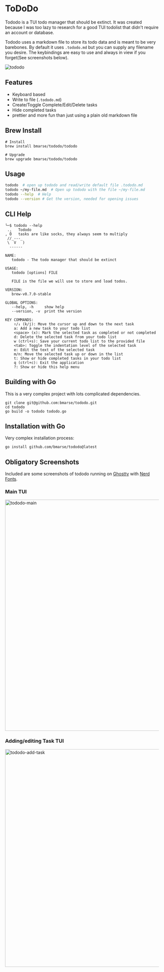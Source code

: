 # ToDoDo
Tododo is a TUI todo manager that should be extinct.  It was created because I was too lazy to research for a good TUI todolist that didn't require an account or database.

Tododo uses a markdown file to store its todo data and is meant to be very barebones.  By default it uses `.tododo.md` but you can supply any filename you desire.  The keybindings are easy to use and always in view if you forget(See screenshots below).

![tododo](https://github.com/user-attachments/assets/a9d1d60f-5b94-4628-9729-92c78f6de7db)


## Features
- Keyboard based
- Write to file (`.tododo.md`)
- Create/Toggle Complete/Edit/Delete tasks
- Hide completed tasks
- prettier and more fun than just using a plain old markdown file

## Brew Install
```
# Install
brew install bmarse/tododo/tododo

# Upgrade
brew upgrade bmarse/tododo/tododo
```

## Usage
```bash
tododo  # open up tododo and read/write default file .tododo.md
tododo ~/my-file.md  # Open up tododo with the file ~/my-file.md
tododo --help  # Help
tododo --version # Get the version, needed for opening issues
```

## CLI Help
```
╰─$ tododo --help
 ..   Tododo
, Õ   tasks are like socks, they always seem to multiply
 //_---_
 \  V   )
  ------

NAME:
   tododo - The todo manager that should be extinct

USAGE:
   tododo [options] FILE

   FILE is the file we will use to store and load todos.

VERSION:
   brew-v0.7.0-stable

GLOBAL OPTIONS:
   --help, -h     show help
   --version, -v  print the version

KEY COMMANDS:
    ↑/↓ (k/j): Move the cursor up and down to the next task
    a: Add a new task to your todo list
    <space> (x): Mark the selected task as completed or not completed
    d: Delete the selected task from your todo list
    w (ctrl+s): Save your current todo list to the provided file
    <tab>: Toggle the indentation level of the selected task
    e: Edit the text of the selected task
    m/n: Move the selected task up or down in the list
    t: Show or hide completed tasks in your todo list
    q (ctrl+c): Exit the application
    ?: Show or hide this help menu
```

## Building with Go
This is a very complex project with lots complicated dependencies.
```
git clone git@github.com:bmarse/tododo.git
cd tododo
go build -o tododo tododo.go
```

## Installation with Go
Very complex installation process:
```
go install github.com/bmarse/tododo@latest
```

## Obligatory Screenshots
Included are some screenshots of tododo running on [Ghostty](https://ghostty.org/) with [Nerd Fonts](https://www.nerdfonts.com/).

### Main TUI
<img width="1096" height="755" alt="tododo-main" src="https://github.com/user-attachments/assets/79309923-566c-4d2f-9394-7e8648193502" />

### Adding/editing Task TUI
<img width="1052" height="711" alt="tododo-add-task" src="https://github.com/user-attachments/assets/df040f81-a595-4a30-b804-42af3952639b" />



